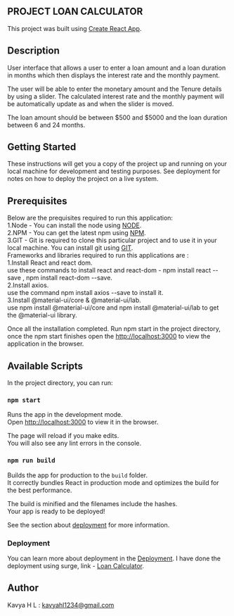## PROJECT LOAN CALCULATOR

This project was built using [Create React App](https://github.com/facebook/create-react-app).

## Description
User interface that allows a user to enter a loan amount and a loan duration in months which then displays
the interest rate and the monthly payment.

The user will be able to enter the monetary amount and the Tenure details by using a slider. The
calculated interest rate and the monthly payment will be automatically update as and when the slider is moved.

The loan amount should be between $500 and $5000 and the loan duration between 6
and 24 months.

## Getting Started
These instructions will get you a copy of the project up and running on your local machine for development and testing purposes. See deployment for notes on how to deploy the project on a live system.

## Prerequisites
Below are the prequisites required to run this application:<br>
     1.Node - You can install the node using [NODE](https://nodejs.org/en/).<br>
     2.NPM - You can get the latest npm using [NPM](https://www.npmjs.com/get-npm).<br>
     3.GIT - Git is required to clone this particular project and to use it in your local machine. You can install git using 
     [GIT](https://github.com/).<br>
Frameworks and libraries required to run this applications are :<br>
     1.Install React and react dom.<br>
             use these commands to install react and react-dom - npm install react --save , npm install react-dom --save.<br>
     2.Install axios.<br>
             use the command npm install axios --save to install it.<br>
     3.Install @material-ui/core & @material-ui/lab.<br>
             use npm install @material-ui/core and npm install @material-ui/lab to get the @material-ui library.<br>
        
Once all the installation completed. Run npm start in the project directory, once the npm start finishes open the 
[http://localhost:3000](http://localhost:3000) to view the application in the browser.

## Available Scripts

In the project directory, you can run:

### `npm start`

Runs the app in the development mode.<br>
Open [http://localhost:3000](http://localhost:3000) to view it in the browser.

The page will reload if you make edits.<br>
You will also see any lint errors in the console.


### `npm run build`

Builds the app for production to the `build` folder.<br>
It correctly bundles React in production mode and optimizes the build for the best performance.

The build is minified and the filenames include the hashes.<br>
Your app is ready to be deployed!

See the section about [deployment](https://facebook.github.io/create-react-app/docs/deployment) for more information.

### Deployment

You can learn more about deployment in the [Deployment](https://facebook.github.io/create-react-app/docs/deployment).
I have done the deployment using surge, link - [Loan Calculator](http://fullThrottle-labs-test.surge.sh).

## Author
Kavya H L : kavyahl1234@gmail.com
